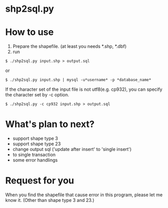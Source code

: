 # shp2sql.py



# How to use

1. Prepare the shapefile. (at least you needs *.shp, *.dbf)
2. run 
```
$ ./shp2sql.py input.shp > output.sql
```
 or 

```
$ ./shp2sql.py input.shp | mysql -u*username* -p *database_name*
```

If the character set of the input file is not utf8(e.g. cp932), you can specify the character set by -c option.

```
$ ./shp2sql.py -c cp932 input.shp > output.sql
```


# What's plan to next?

- support shape type 3
- support shape type 23
- change output sql ('update after insert' to 'single insert')
- to single transaction
- some error handlings



# Request for you

 When you find the shapefile that cause error in this program, please let me know it.
(Other than shape type 3 and 23.)
 